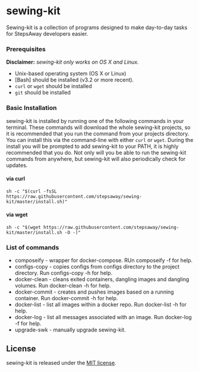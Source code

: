 # sewing-kit

Sewing-kit is a collection of programs designed to make day-to-day tasks for StepsAway developers easier.

### Prerequisites

__Disclaimer:__ _sewing-kit only works on OS X and Linux._

* Unix-based operating system (OS X or Linux)
* [Bash] should be installed (v3.2 or more recent).
* `curl` or `wget` should be installed
* `git` should be installed

### Basic Installation

sewing-kit is installed by running one of the following commands in your terminal. These commands will download the whole 
sewing-kit projects, so it is recommended that you run the command from your projects directory. 
You can install this via the command-line with either `curl` or `wget`. During the install you will be prompted to add 
sewing-kit to your PATH, it is highly recommended that you do. Not only will you be able to run the sewing-kit commands 
from anywhere, but sewing-kit will also periodically check for updates.

#### via curl

```shell
sh -c "$(curl -fsSL https://raw.githubusercontent.com/stepsaway/sewing-kit/master/install.sh)"
```

#### via wget

```shell
sh -c "$(wget https://raw.githubusercontent.com/stepsaway/sewing-kit/master/install.sh -O -)"
```

### List of commands
* composeify - wrapper for docker-compose. RUn composeify -f for help.
* configs-copy - copies configs from configs directory to the project directory. Run configs-copy -h for help.
* docker-clean - cleans exited containers, dangling images and dangling volumes. Run docker-clean -h for help.
* docker-commit - creates and pushes images based on a running container. Run docker-commit -h for help.
* docker-list - list all images within a docker repo. Run docker-list -h for help.
* docker-log - list all messages associated with an image. Run docker-log -f for help.
* upgrade-swk - manually upgrade sewing-kit.

## License

sewing-kit is released under the [MIT license](LICENSE.txt).